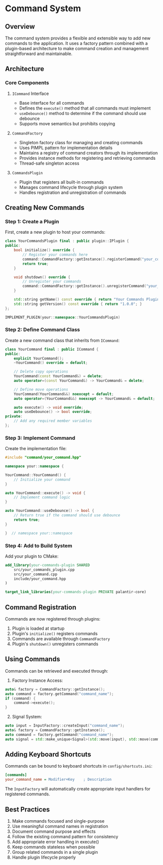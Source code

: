 # Command System

## Overview

The command system provides a flexible and extensible way to add new commands to the application. It uses a factory pattern combined with a plugin-based architecture to make command creation and management straightforward and maintainable.

## Architecture

### Core Components

1. `ICommand` Interface
   - Base interface for all commands
   - Defines the `execute()` method that all commands must implement
   - `useDebounce()` method to determine if the command should use debounce
   - Supports move semantics but prohibits copying

2. `CommandFactory`
   - Singleton factory class for managing and creating commands
   - Uses PIMPL pattern for implementation details
   - Maintains a registry of command creators through its implementation
   - Provides instance methods for registering and retrieving commands
   - Thread-safe singleton access

3. `CommandsPlugin`
   - Plugin that registers all built-in commands
   - Manages command lifecycle through plugin system
   - Handles registration and unregistration of commands

## Creating New Commands

### Step 1: Create a Plugin

First, create a new plugin to host your commands:

```cpp
class YourCommandsPlugin final : public plugin::IPlugin {
public:
    bool initialize() override {
        // Register your commands here
        command::CommandFactory::getInstance().registerCommand("your_command", &createYourCommand);
        return true;
    }

    void shutdown() override {
        // Unregister your commands
        command::CommandFactory::getInstance().unregisterCommand("your_command");
    }

    std::string getName() const override { return "Your Commands Plugin"; }
    std::string getVersion() const override { return "1.0.0"; }
};

IMPLEMENT_PLUGIN(your::namespace::YourCommandsPlugin)
```

### Step 2: Define Command Class

Create a new command class that inherits from `ICommand`:

```cpp
class YourCommand final : public ICommand {
public:
    explicit YourCommand();
    ~YourCommand() override = default;

    // Delete copy operations
    YourCommand(const YourCommand&) = delete;
    auto operator=(const YourCommand&) -> YourCommand& = delete;

    // Define move operations
    YourCommand(YourCommand&&) noexcept = default;
    auto operator=(YourCommand&&) noexcept -> YourCommand& = default;

    auto execute() -> void override;
    auto useDebounce() -> bool override;
private:
    // Add any required member variables
};
```

### Step 3: Implement Command

Create the implementation file:

```cpp
#include "command/your_command.hpp"

namespace your::namespace {

YourCommand::YourCommand() {
    // Initialize your command
}

auto YourCommand::execute() -> void {
    // Implement command logic
}

auto YourCommand::useDebounce() -> bool {
    // Return true if the command should use debounce
    return true;
}

}  // namespace your::namespace
```

### Step 4: Add to Build System

Add your plugin to CMake:

```cmake
add_library(your-commands-plugin SHARED
    src/your_commands_plugin.cpp
    src/your_command.cpp
    include/your_command.hpp
)

target_link_libraries(your-commands-plugin PRIVATE palantir-core)
```

## Command Registration

Commands are now registered through plugins:
1. Plugin is loaded at startup
2. Plugin's `initialize()` registers commands
3. Commands are available through `CommandFactory`
4. Plugin's `shutdown()` unregisters commands

## Using Commands

Commands can be retrieved and executed through:

1. Factory Instance Access:
```cpp
auto& factory = CommandFactory::getInstance();
auto command = factory.getCommand("command_name");
if (command) {
    command->execute();
}
```

2. Signal System:
```cpp
auto input = InputFactory::createInput("command_name");
auto& factory = CommandFactory::getInstance();
auto command = factory.getCommand("command_name");
auto signal = std::make_unique<Signal>(std::move(input), std::move(command));
```

## Adding Keyboard Shortcuts

Commands can be bound to keyboard shortcuts in `config/shortcuts.ini`:

```ini
[commands]
your_command_name = Modifier+Key    ; Description
```

The `InputFactory` will automatically create appropriate input handlers for registered commands.

## Best Practices

1. Make commands focused and single-purpose
2. Use meaningful command names in registration
3. Document command purpose and effects
4. Follow the existing command pattern for consistency
5. Add appropriate error handling in execute()
6. Keep commands stateless when possible
7. Group related commands in a single plugin
8. Handle plugin lifecycle properly 